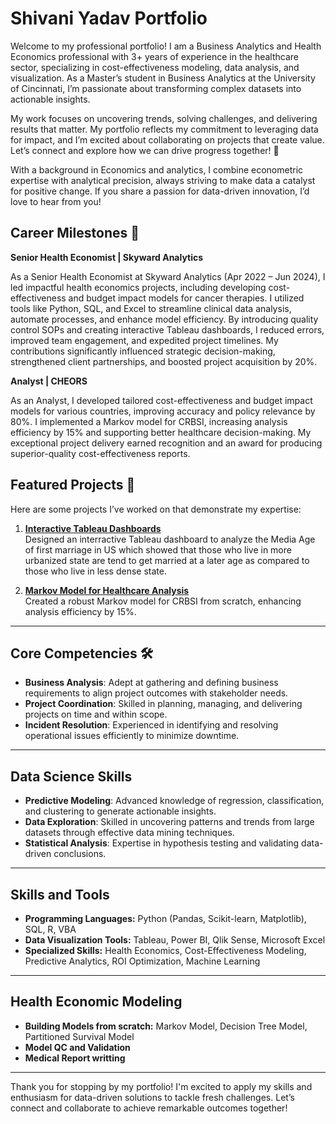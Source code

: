 # Shivani Yadav Portfolio 

Welcome to my professional portfolio! I am a Business Analytics and Health Economics professional with 3+ years of experience in the healthcare sector, specializing in cost-effectiveness modeling, data analysis, and visualization. As a Master’s student in Business Analytics at the University of Cincinnati, I’m passionate about transforming complex datasets into actionable insights.

My work focuses on uncovering trends, solving challenges, and delivering results that matter. My portfolio reflects my commitment to leveraging data for impact, and I’m excited about collaborating on projects that create value. Let’s connect and explore how we can drive progress together! 🌟

With a background in Economics and analytics, I combine econometric expertise with analytical precision, always striving to make data a catalyst for positive change. If you share a passion for data-driven innovation, I’d love to hear from you!

## Career Milestones 🚀

**Senior Health Economist	| Skyward Analytics**
 
As a Senior Health Economist at Skyward Analytics (Apr 2022 – Jun 2024), I led impactful health economics projects, including developing cost-effectiveness and budget impact models for cancer therapies. I utilized tools like Python, SQL, and Excel to streamline clinical data analysis, automate processes, and enhance model efficiency. By introducing quality control SOPs and creating interactive Tableau dashboards, I reduced errors, improved team engagement, and expedited project timelines. My contributions significantly influenced strategic decision-making, strengthened client partnerships, and boosted project acquisition by 20%.

**Analyst | CHEORS**

As an Analyst, I developed tailored cost-effectiveness and budget impact models for various countries, improving accuracy and policy relevance by 80%. I implemented a Markov model for CRBSI, increasing analysis efficiency by 15% and supporting better healthcare decision-making. My exceptional project delivery earned recognition and an award for producing superior-quality cost-effectiveness reports.


## Featured Projects 📂
Here are some projects I’ve worked on that demonstrate my expertise:

1. **[Interactive Tableau Dashboards](https://public.tableau.com/app/profile/shivani.yadav5001/vizzes)**  
   Designed an interractive Tableau dashboard to analyze the Media Age of first marriage in US which showed that those who live in more urbanized state are tend to get married at a later age as compared to those who live in less dense state.

2. **[Markov Model for Healthcare Analysis](https://github.com/Shivani-yadav-0/Health-Model.git)**  
   Created a robust Markov model for CRBSI from scratch, enhancing analysis efficiency by 15%.

---

## Core Competencies 🛠

- **Business Analysis**: Adept at gathering and defining business requirements to align project outcomes with stakeholder needs.
- **Project Coordination**: Skilled in planning, managing, and delivering projects on time and within scope.
- **Incident Resolution**: Experienced in identifying and resolving operational issues efficiently to minimize downtime.

---

## Data Science Skills

- **Predictive Modeling**: Advanced knowledge of regression, classification, and clustering to generate actionable insights.
- **Data Exploration**: Skilled in uncovering patterns and trends from large datasets through effective data mining techniques.
- **Statistical Analysis**: Expertise in hypothesis testing and validating data-driven conclusions.

---

## Skills and Tools
- **Programming Languages:** Python (Pandas, Scikit-learn, Matplotlib), SQL, R, VBA
- **Data Visualization Tools:** Tableau, Power BI, Qlik Sense, Microsoft Excel
- **Specialized Skills:** Health Economics, Cost-Effectiveness Modeling, Predictive Analytics, ROI Optimization, Machine Learning

---

## Health Economic Modeling 
- **Building Models from scratch:** Markov Model, Decision Tree Model, Partitioned Survival Model
- **Model QC and Validation**
- **Medical Report writting**

---

Thank you for stopping by my portfolio! I'm excited to apply my skills and enthusiasm for data-driven solutions to tackle fresh challenges. Let’s connect and collaborate to achieve remarkable outcomes together!
